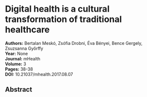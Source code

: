 # Digital health is a cultural transformation of traditional healthcare

**Authors:** Bertalan Meskó, Zsófia Drobni, Éva Bényei, Bence Gergely, Zsuzsanna Győrffy  
**Year:** None  
**Journal:** mHealth  
**Volume:** 3  
**Pages:** 38-38  
**DOI:** 10.21037/mhealth.2017.08.07  

## Abstract


